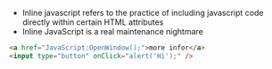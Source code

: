 - Inline javascript refers to the practice of including javascript code directly within certain HTML attributes
- Inline JavaScript is a real maintenance nightmare
```HTML
<a href="JavaScript:OpenWindow();">more infor</a>
<input type="button" onClick="alert('Hi');" />
```
